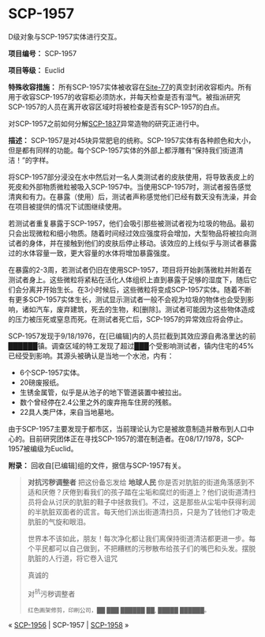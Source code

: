 # SCP-1957
                        




D级对象与SCP-1957实体进行交互。



**项目编号：** SCP-1957

**项目等级：** Euclid

**特殊收容措施：** 所有SCP-1957实体被收容在[Site-77](/secure-facility-dossier-site-77)的真空封闭收容柜内。所有用于收容SCP-1957的收容柜必须防水，并每天检查是否有湿气。被指派研究SCP-1957的人员在离开收容区域时将被检查是否有SCP-1957的白点。

对SCP-1957之前如何分解[SCP-1837](/scp-1837)异常造物的研究正进行中。

**描述：** SCP-1957是对45块异常肥皂的统称。SCP-1957实体有各种颜色和大小，但是都有同样的功能。每个SCP-1957实体的外部上都浮雕有“保持我们街道清洁！”的字样。

将SCP-1957部分浸没在水中然后对一名人类测试者的皮肤使用，将导致表皮上的死皮和外部物质微粒被吸入SCP-1957中。当使用SCP-1957时，测试者报告感觉清爽和有力。在暴露（使用）后，测试者声称感觉他们已经有数天没有洗澡，并会在项目被提供的情况下试图继续使用。

若测试者重复暴露于SCP-1957，他们会吸引那些被测试者视为垃圾的物品。最初只会出现微粒和细小物质。随着时间经过效应强度将会增加，大型物品将被拉向测试者的身体，并在接触到他们的皮肤后停止移动。该效应的上线似乎与测试者暴露过的水体容量一致，更大容量的水体将增加暴露强度。

在暴露的2-3周，若测试者仍旧在使用SCP-1957，项目将开始剥落微粒并附着在测试者身上。这些微粒将紧粘在活化人体组织上直到暴露于足够的湿度下，随后它们会分离并开始生长。在3小时候后，这些微粒将变成SCP-1957实体。随着不断有更多SCP-1957实体生长，测试显示测试者一般不会视为垃圾的物体也会受到影响，诸如汽车，废弃建筑，死去的生物，和[删除]。测试者可能因为这些物体造成的压力被压死或窒息而死。在测试者死亡后，SCP-1957的异常效应将会停止。

SCP-1957发现于9/18/1976，在[已编辑]内的人员拦截到其效应源自弗洛里达的前██████镇。调查区域的特工发现了超过███个受影响测试者，镇内住宅的45%已经受到影响。其源头被确认是当地一个水池，内有：

- 6个SCP-1957实体。
- 20磅废报纸。
- 生锈金属管，似乎是从池子的地下管道装置中被拉出。
- 数个曾经停在2.4公里之外的废弃拖车住房的残骸。
- 22具人类尸体，来自当地墓地。

由于SCP-1957主要发现于都市区，当前理论认为它是被故意制造并散布到人口中心的。目前研究团体正在寻找SCP-1957的潜在制造者。在08/17/1978，SCP-1957被编级为Euclid。

**附录：** 回收自[已编辑]组的文件，据信与SCP-1957有关。


> 
> **对抗污秽调整者** 
把这份备忘发给
**地球人民** 
你是否对肮脏的街道角落感到不适和厌倦？厌倦到看我们的孩子踏在尘垢和腐烂的街道上？他们说街道清扫员将会从讨厌的肮脏的鞋子中拯救我们。不过，这是那些从尘垢中获得利润的半肮脏双面者的谎言。每天他们派出街道清扫员，只是为了钱他们才吸走肮脏的气旋和眼泪。
> 
> 世界本不该如此，朋友！每次净化都让我们离保持街道清洁都更进一步。每个平民都可以自己做到，不把糟糕的污秽散布给孩子们的嘴巴和头发。摆脱肮脏的人行道，将它卷入诅咒
> 
> 真诚的
> 
> 对<sup>&#25239;</sup>污秽调整者
> 
> <sup>&#32418;&#33394;&#30011;&#26550;&#20462;&#21098;&#65292;&#21360;&#21047;&#20844;&#21496;&#65292;&#9608;&#9608; &#9608;&#9608;&#9608; &#9608;&#9608;&#9608;&#9608;&#9608;&#9608; &#9608;&#9608;, &#9608;&#9608;&#9608;&#9608;&#9608; &#9608;&#9608;&#9608;&#9608;&#9608;&#9608;&#12290;</sup>
> 
> 



« [SCP-1956](/scp-1956) | SCP-1957 | [SCP-1958](/scp-1958) »





                    
